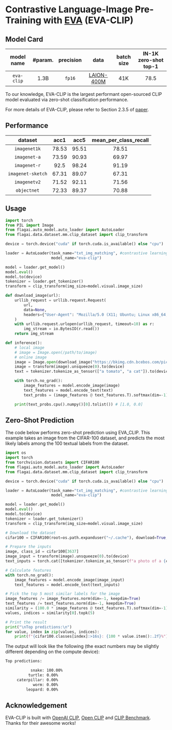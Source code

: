 # Contrastive Language-Image Pre-Training with [EVA](https://github.com/baaivision/EVA) (EVA-CLIP)

## Model Card

| model name | #param. | precision | data  |  batch size | IN-1K zero-shot top-1 |
|:-----------:|:------:|:------:|:------:|:------:|:------:|
| `eva-clip` | 1.3B | `fp16` | [LAION-400M](https://laion.ai/laion-400-open-dataset/) | 41K | 78.5


To our knowledge, EVA-CLIP is the largest performant open-sourced CLIP model evaluated via zero-shot classification performance.

For more details of EVA-CLIP, please refer to Section 2.3.5 of [paper](https://arxiv.org/pdf/2211.07636.pdf).

## Performance

| dataset | acc1 | acc5 | mean_per_class_recall  | 
|:-----------:|:------:|:------:|:------:|
| `imagenet1k` | 78.53 | 95.51 | 78.51 |
| `imagenet-a` | 73.59 | 90.93 | 69.97 |
| `imagenet-r` | 92.5 | 98.24 | 91.19 |
| `imagenet-sketch` | 67.31 | 89.07 | 67.31 |
| `imagenetv2` | 71.52 | 92.11 | 71.56 |
| `objectnet` | 72.33 | 89.37 | 70.88 |

## Usage

```python
import torch
from PIL import Image
from flagai.auto_model.auto_loader import AutoLoader
from flagai.data.dataset.mm.clip_dataset import clip_transform

device = torch.device("cuda" if torch.cuda.is_available() else "cpu")

loader = AutoLoader(task_name="txt_img_matching", #contrastive learning
                    model_name="eva-clip")

model = loader.get_model()
model.eval()
model.to(device)
tokenizer = loader.get_tokenizer()
transform = clip_transform(img_size=model.visual.image_size)

def download_image(url):
    urllib_request = urllib.request.Request(
        url,
        data=None,
        headers={"User-Agent": "Mozilla/5.0 (X11; Ubuntu; Linux x86_64; rv:72.0) Gecko/20100101 Firefox/72.0"},
    )
    with urllib.request.urlopen(urllib_request, timeout=10) as r:
        img_stream = io.BytesIO(r.read())
    return img_stream

def inference():
    # local image
    # image = Image.open(/path/to/image)
    # online image
    image = Image.open(download_image("https://bkimg.cdn.bcebos.com/pic/4610b912c8fcc3ce2d02315d9d45d688d53f209a?x-bce-process=image/watermark,image_d2F0ZXIvYmFpa2UxMTY=,g_7,xp_5,yp_5"))
    image = transform(image).unsqueeze(0).to(device)
    text = tokenizer.tokenize_as_tensor(["a tomato", "a cat"]).to(device)

    with torch.no_grad():
        image_features = model.encode_image(image)
        text_features = model.encode_text(text)
        text_probs = (image_features @ text_features.T).softmax(dim=-1)

    print(text_probs.cpu().numpy()[0].tolist()) # [1.0, 0.0]
```

## Zero-Shot Prediction
The code below performs zero-shot prediction using EVA_CLIP. This example takes an image from the CIFAR-100 dataset, and predicts the most likely labels among the 100 textual labels from the dataset.

```python
import os
import torch
from torchvision.datasets import CIFAR100
from flagai.auto_model.auto_loader import AutoLoader
from flagai.data.dataset.mm.clip_dataset import clip_transform

device = torch.device("cuda" if torch.cuda.is_available() else "cpu")

loader = AutoLoader(task_name="txt_img_matching", #contrastive learning
                    model_name="eva-clip")

model = loader.get_model()
model.eval()
model.to(device)
tokenizer = loader.get_tokenizer()
transform = clip_transform(img_size=model.visual.image_size)

# Download the dataset
cifar100 = CIFAR100(root=os.path.expanduser("~/.cache"), download=True, train=False)

# Prepare the inputs
image, class_id = cifar100[3637]
image_input = transform(image).unsqueeze(0).to(device)
text_inputs = torch.cat([tokenizer.tokenize_as_tensor(f"a photo of a {c}") for c in cifar100.classes]).to(device)

# Calculate features
with torch.no_grad():
    image_features = model.encode_image(image_input)
    text_features = model.encode_text(text_inputs)

# Pick the top 5 most similar labels for the image
image_features /= image_features.norm(dim=-1, keepdim=True)
text_features /= text_features.norm(dim=-1, keepdim=True)
similarity = (100.0 * image_features @ text_features.T).softmax(dim=-1)
values, indices = similarity[0].topk(5)

# Print the result
print("\nTop predictions:\n")
for value, index in zip(values, indices):
    print(f"{cifar100.classes[index]:>16s}: {100 * value.item():.2f}%")

```
The output will look like the following (the exact numbers may be slightly different depending on the compute device):
```bash
Top predictions:

           snake: 100.00%
          turtle: 0.00%
     caterpillar: 0.00%
            worm: 0.00%
         leopard: 0.00%
```

## Acknowledgement

EVA-CLIP is built with [OpenAI CLIP](https://github.com/openai/CLIP), [Open CLIP](https://github.com/mlfoundations/open_clip) and [CLIP Benchmark](https://github.com/LAION-AI/CLIP_benchmark).
Thanks for their awesome works!